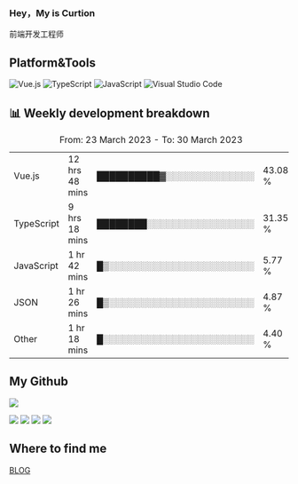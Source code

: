 ### Hey，My is Curtion
前端开发工程师
## Platform&Tools

![Vue.js](https://img.shields.io/badge/-Vue.js-4FC08D?style=flat-square&logo=Vue.js&logoColor=white)
![TypeScript](https://img.shields.io/badge/-TypeScript-007ACC?style=flat-square&logo=typescript&logoColor=white)
![JavaScript](https://img.shields.io/badge/-JavaScript-F7DF1E?style=flat-square&logo=javascript&logoColor=black)
![Visual Studio Code](https://img.shields.io/badge/-VSCode-007ACC?style=flat-square&logo=Visual-Studio-Code&logoColor=white)

## 📊 Weekly development breakdown

<!--START_SECTION:waka-->

<table><caption>From: 23 March 2023 - To: 30 March 2023</caption><tr><td>Vue.js</td><td>12 hrs 48 mins</td><td>██████████▓░░░░░░░░░░░░░░</td><td>43.08 %</td></tr><tr><td>TypeScript</td><td>9 hrs 18 mins</td><td>████████░░░░░░░░░░░░░░░░░</td><td>31.35 %</td></tr><tr><td>JavaScript</td><td>1 hr 42 mins</td><td>█▒░░░░░░░░░░░░░░░░░░░░░░░</td><td>5.77 %</td></tr><tr><td>JSON</td><td>1 hr 26 mins</td><td>█▒░░░░░░░░░░░░░░░░░░░░░░░</td><td>4.87 %</td></tr><tr><td>Other</td><td>1 hr 18 mins</td><td>█░░░░░░░░░░░░░░░░░░░░░░░░</td><td>4.40 %</td></tr></table>

<!--END_SECTION:waka-->

## My Github

![](http://github-profile-summary-cards.vercel.app/api/cards/profile-details?username=curtion&theme=nord_bright)

![](http://github-profile-summary-cards.vercel.app/api/cards/stats?username=curtion&theme=nord_bright)
![](http://github-profile-summary-cards.vercel.app/api/cards/productive-time?username=curtion&theme=nord_bright&utcOffset=8)
![](http://github-profile-summary-cards.vercel.app/api/cards/repos-per-language?username=curtion&theme=nord_bright)
![](http://github-profile-summary-cards.vercel.app/api/cards/most-commit-language?username=curtion&theme=nord_bright)

## Where to find me

[BLOG](https://blog.3gxk.net)
